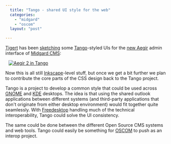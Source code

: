 ```yaml
---
  title: "Tango - shared UI style for the web"
  categories: 
    - "midgard"
    - "oscom"
  layout: "post"

---
```

[Tigert][1] has been [sketching][10] some [Tango][2]-styled UIs for the [new Aegir][3] admin interface of [Midgard CMS][4]:

<a href="http://tigert.com/files/uploads/aegir2-layout.png"><img src="http://tigert.com/files/uploads/aegir2-layout-thumb.png" alt="Aegir 2 in Tango" title="Aegir 2 in Tango" style="border: none; margin-left: 10px;" /></a>

Now this is all still [Inkscape][5]-level stuff, but once we get a bit further we plan to contribute the core parts of the CSS design back to the Tango project.

Tango is a project to develop a common style that could be used across [GNOME][6] and [KDE][7] desktops. The idea is that using the shared outlook applications between different systems (and third-party applications that don't originate from either desktop environment) would fit together quite seamlessly. With [Freedesktop][8] handling much of the technical interoperability, Tango could solve the UI consistency.

The same could be done between the different Open Source CMS systems and web tools. Tango could easily be something for [OSCOM][9] to push as an interop project.

[1]: http://www.tigert.com/
[2]: http://www.tango-project.org/
[3]: http://www.midgard-project.org/development/projects/aegir/development/next/
[4]: http://www.midgard-project.org/
[5]: http://www.inkscape.org/
[6]: http://www.gnome.org/
[7]: http://www.kde.org/
[8]: http://www.freedesktop.org/wiki/
[9]: http://www.oscom.org/
[10]: http://www.tigert.com/archives/2005/11/16/tango-ui-for-web/